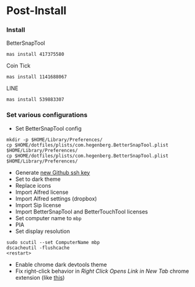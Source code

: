 # Post-Install
### Install
BetterSnapTool
```
mas install 417375580
```

Coin Tick
```
mas install 1141688067
```

LINE
```
mas install 539883307
```

### Set various configurations

* Set BetterSnapTool config
```
mkdir -p $HOME/Library/Preferences/
cp $HOME/dotfiles/plists/com.hegenberg.BetterSnapTool.plist $HOME/Library/Preferences/
cp $HOME/dotfiles/plists/com.hegenberg.BetterSnapTool.plist $HOME/Library/Preferences/
```

* Generate [new Github ssh key](https://help.github.com/articles/connecting-to-github-with-ssh/)
* Set to dark theme
* Replace icons
* Import Alfred license
* Import Alfred settings (dropbox)
* Import Sip license
* Import BetterSnapTool and BetterTouchTool licenses
* Set computer name to `mbp`
* PIA
* Set display resolution
```
sudo scutil --set ComputerName mbp
dscacheutil -flushcache
<restart>
```
* Enable chrome dark devtools theme
* Fix right-click behavior in *Right Click Opens Link in New Tab* chrome extension (like [this](http://i.imgur.com/uP959Mx.png))
